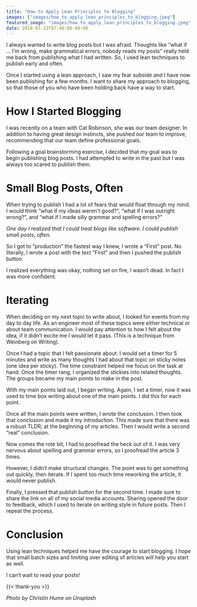 ```yaml
---
title: "How to Apply Lean Principles to Blogging"
images: ["images/how_to_apply_lean_principles_to_blogging.jpeg"]
featured_image: "images/how_to_apply_lean_principles_to_blogging.jpeg"
date: 2018-07-23T07:48:08-04:00
---
```


I always wanted to write blog posts but I was afraid. Thoughts like “what if … I’m wrong, make grammatical errors, nobody reads my posts” really held me back from publishing what I had written. So, I used lean techniques to publish early and often.

Once I started using a lean approach, I saw my fear subside and I have now been publishing for a few months. I want to share my approach to blogging, so that those of you who have been holding back have a way to start.

# How I Started Blogging

I was recently on a team with Cat Robinson, she was our team designer. In addition to having great design instincts, she pushed our team to improve, recommending that our team define professional goals.

Following a goal brainstorming exercise, I decided that my goal was to begin publishing blog posts. I had attempted to write in the past but I was always too scared to publish them.

# Small Blog Posts, Often

When trying to publish I had a lot of fears that would float through my mind. I would think “what if my ideas weren’t good?”, “what if I was outright wrong?”, and “what if I made silly grammar and spelling errors?”

*One day I realized that I could treat blogs like software. I could publish small posts, often.*

So I got to “production” the fastest way I knew, I wrote a “First” post. No literally, I wrote a post with the text “First” and then I pushed the publish button.

I realized everything was okay, nothing set on fire, I wasn’t dead. In fact I was more confident.

# Iterating

When deciding on my next topic to write about, I looked for events from my day to day life. As an engineer most of these topics were either technical or about team communication. I would pay attention to how I felt about the idea, if it didn’t excite me I would let it pass. (This is a technique from Weinberg on Writing).

Once I had a topic that I felt passionate about. I would set a timer for 5 minutes and write as many thoughts I had about that topic on sticky notes (one idea per sticky). The time constraint helped me focus on the task at hand.
Once the timer rang, I organized the stickies into related thoughts. The groups became my main points to make in the post.

With my main points laid out, I began writing. Again, I set a timer, now it was used to time box writing about one of the main points. I did this for each point.

Once all the main points were written, I wrote the conclusion. I then took that conclusion and made it my introduction. This made sure that there was a robust TLDR; at the beginning of my articles. Then I would write a second “real” conclusion.

Now comes the rote bit, I had to proofread the heck out of it. I was very nervous about spelling and grammar errors, so I proofread the article 3 times.

However, I didn’t make structural changes. The point was to get something out quickly, then iterate. If I spent too much time reworking the article, it would never publish.

Finally, I pressed that publish button for the second time. I made sure to share the link on all of my social media accounts. Sharing opened the door to feedback, which I used to iterate on writing style in future posts.
Then I repeat the process.

# Conclusion

Using lean techniques helped me have the courage to start blogging. I hope that small batch sizes and limiting over editing of articles will help you start as well.

I can’t wait to read your posts!

{{< thank-you >}}

*Photo by Christin Hume on Unsplash*